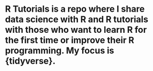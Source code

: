# R Tutorials is a repo where I share data science with R and R tutorials with those who want to learn R for the first time or improve their R programming. My focus is {tidyverse}.